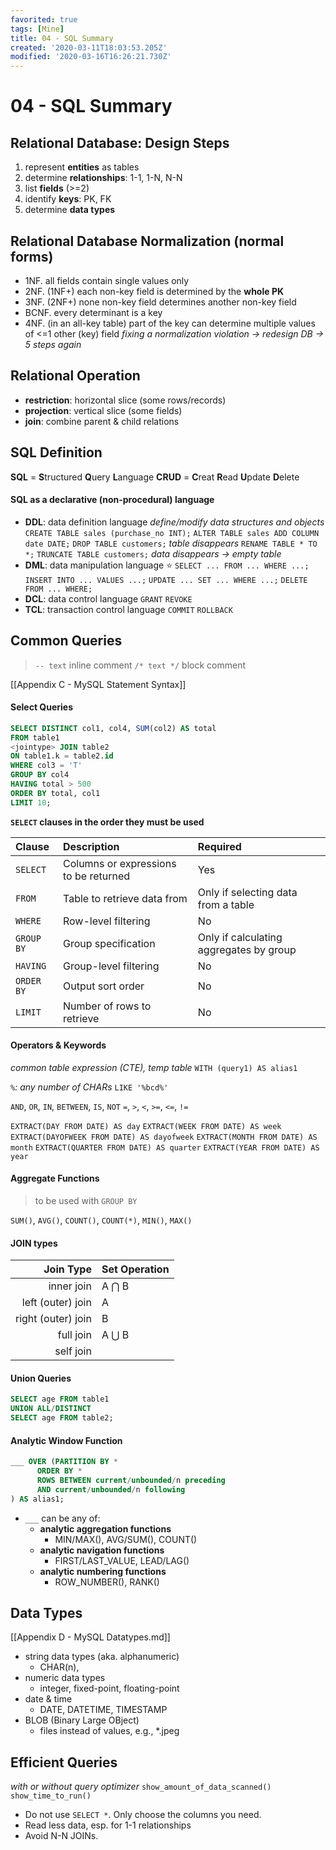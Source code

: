 ```yaml
---
favorited: true
tags: [Mine]
title: 04 - SQL Summary
created: '2020-03-11T18:03:53.205Z'
modified: '2020-03-16T16:26:21.730Z'
---
```


# 04 - SQL Summary

## Relational Database: Design Steps
1. represent **entities** as tables
2. determine **relationships**: 1-1, 1-N, N-N
3. list **fields** (>=2)
4. identify **keys**: PK, FK
5. determine **data types**

## Relational Database Normalization (normal forms)
- 1NF. all fields contain single values only
- 2NF. (1NF+) each non-key field is determined by the **whole PK**
- 3NF. (2NF+) none non-key field determines another non-key field
- BCNF. every determinant is a key
- 4NF. (in an all-key table) part of the key can determine multiple values of <=1 other (key) field
*fixing a normalization violation -> redesign DB -> 5 steps again*

## Relational Operation
- **restriction**: horizontal slice (some rows/records)
- **projection**: vertical slice (some fields)
- **join**: combine parent & child relations

## SQL Definition
**SQL** = **S**tructured **Q**uery **L**anguage
**CRUD** = **C**reat **R**ead **U**pdate **D**elete

#### SQL as a declarative (non-procedural) language
- **DDL**: data definition language
  *define/modify data structures and objects*
  ```CREATE TABLE sales (purchase_no INT);```
  ```ALTER TABLE sales ADD COLUMN date DATE;```
  ```DROP TABLE customers;``` *table disappears*
  ```RENAME TABLE * TO *;```
  ```TRUNCATE TABLE customers;``` *data disappears -> empty table*
- **DML**: data manipulation language :star:
  ```SELECT ... FROM ... WHERE ...;```
  ```INSERT INTO ... VALUES ...;```
  ```UPDATE ... SET ... WHERE ...;```
  ```DELETE FROM ... WHERE;```
- **DCL**: data control language
  ```GRANT```
  ```REVOKE```
- **TCL**: transaction control language
  ```COMMIT```
  ```ROLLBACK```

## Common Queries

> `-- text` inline comment
> `/* text */` block comment

[[Appendix C - MySQL Statement Syntax]]
#### Select Queries
```sql
SELECT DISTINCT col1, col4, SUM(col2) AS total
FROM table1
<jointype> JOIN table2
ON table1.k = table2.id
WHERE col3 = 'T'
GROUP BY col4
HAVING total > 500
ORDER BY total, col1
LIMIT 10;
```

**`SELECT` clauses in the order they must be used**

| Clause | Description | Required |
| :--- | :--- | :--- |
| `SELECT` | Columns or expressions to be returned | Yes | 
| `FROM` | Table to retrieve data from | Only if selecting data from a table |
| `WHERE` | Row-level filtering | No | 
| `GROUP BY` | Group specification | Only if calculating aggregates by group |
| `HAVING` | Group-level filtering | No | 
| `ORDER BY` | Output sort order | No | 
| `LIMIT` | Number of rows to retrieve | No | 

#### Operators & Keywords

*common table expression (CTE), temp table*
`WITH (query1) AS alias1`

*`%`: any number of CHARs*
`LIKE '%bcd%'`

`AND`, `OR`, `IN`, `BETWEEN`, `IS`, `NOT`
`=`, `>`, `<`, `>=`, `<=`, `!=`

`EXTRACT(DAY FROM DATE) AS day`
`EXTRACT(WEEK FROM DATE) AS week`
`EXTRACT(DAYOFWEEK FROM DATE) AS dayofweek`
`EXTRACT(MONTH FROM DATE) AS month`
`EXTRACT(QUARTER FROM DATE) AS quarter`
`EXTRACT(YEAR FROM DATE) AS year`

#### Aggregate Functions
> to be used with `GROUP BY`

`SUM()`, `AVG()`, `COUNT()`, `COUNT(*)`, `MIN()`, `MAX()`

#### JOIN types
| Join Type | Set Operation |
| ---: | :--- |
| inner join | A ⋂ B |
| left (outer) join | A |
| right (outer) join | B |
| full join | A ⋃ B |
| self join |   |

#### Union Queries
```sql
SELECT age FROM table1
UNION ALL/DISTINCT
SELECT age FROM table2;
```

#### Analytic Window Function

```sql
___ OVER (PARTITION BY *
      ORDER BY *
      ROWS BETWEEN current/unbounded/n preceding
      AND current/unbounded/n following
) AS alias1;
```
- `___` can be any of:
  - **analytic aggregation functions**
    - MIN/MAX(), AVG/SUM(), COUNT()
  - **analytic navigation functions**
    - FIRST/LAST_VALUE, LEAD/LAG() 
  - **analytic numbering functions**
    - ROW_NUMBER(), RANK()

## Data Types
[[Appendix D - MySQL Datatypes.md]]
- string data types (aka. alphanumeric)
  - CHAR(n), 
- numeric data types
  - integer, fixed-point, floating-point
- date & time
  - DATE, DATETIME, TIMESTAMP
- BLOB (Binary Large OBject)
  - files instead of values, e.g., *.jpeg

## Efficient Queries
*with or without query optimizer*
`show_amount_of_data_scanned()`
`show_time_to_run()`
- Do not use `SELECT *`. Only choose the columns you need.
- Read less data, esp. for 1-1 relationships
- Avoid N-N JOINs.

